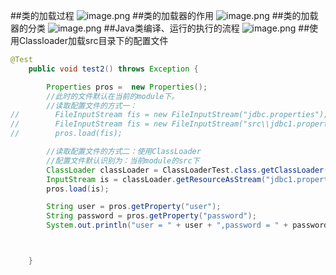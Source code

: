 ##类的加载过程
![image.png](https://cdn.nlark.com/yuque/0/2022/png/28932072/1655991856723-9a31385c-123a-42d7-a815-f0450ac48df7.png#clientId=u1ede05ab-1495-4&from=paste&height=362&id=ubb22ac3b&originHeight=362&originWidth=736&originalType=binary&ratio=1&rotation=0&showTitle=false&size=48213&status=done&style=none&taskId=u13cb7ce2-5ac5-4868-b509-157195fbc1e&title=&width=736)
##类的加载器的作用
![image.png](https://cdn.nlark.com/yuque/0/2022/png/28932072/1655991863572-84c02d8e-0a17-45db-8572-5f839aee52e9.png#clientId=u1ede05ab-1495-4&from=paste&height=130&id=u5e674dda&originHeight=130&originWidth=824&originalType=binary&ratio=1&rotation=0&showTitle=false&size=69554&status=done&style=none&taskId=u1d0774b9-9cf7-4012-92f7-24fee46da25&title=&width=824)
##类的加载器的分类
![image.png](https://cdn.nlark.com/yuque/0/2022/png/28932072/1655991874789-e2b7e214-cd66-4c21-9c20-914c8f1639ea.png#clientId=u1ede05ab-1495-4&from=paste&height=263&id=uffc81e98&originHeight=263&originWidth=773&originalType=binary&ratio=1&rotation=0&showTitle=false&size=59453&status=done&style=none&taskId=uab92c683-ac20-4338-b82c-2bc9f06d391&title=&width=773)
##Java类编译、运行的执行的流程
![image.png](https://cdn.nlark.com/yuque/0/2022/png/28932072/1655991882861-7656ace7-f0c1-43c4-99ff-ea4544e3b50c.png#clientId=u1ede05ab-1495-4&from=paste&height=294&id=ud98b9cbf&originHeight=294&originWidth=673&originalType=binary&ratio=1&rotation=0&showTitle=false&size=86311&status=done&style=none&taskId=u0f4208d4-d128-4ba0-a7ae-8d9d5f47e6a&title=&width=673)
##使用Classloader加载src目录下的配置文件
```java
@Test
    public void test2() throws Exception {

        Properties pros =  new Properties();
        //此时的文件默认在当前的module下。
        //读取配置文件的方式一：
//        FileInputStream fis = new FileInputStream("jdbc.properties");
//        FileInputStream fis = new FileInputStream("src\\jdbc1.properties");
//        pros.load(fis);

        //读取配置文件的方式二：使用ClassLoader
        //配置文件默认识别为：当前module的src下
        ClassLoader classLoader = ClassLoaderTest.class.getClassLoader();
        InputStream is = classLoader.getResourceAsStream("jdbc1.properties");
        pros.load(is);

        String user = pros.getProperty("user");
        String password = pros.getProperty("password");
        System.out.println("user = " + user + ",password = " + password);



    }
```



